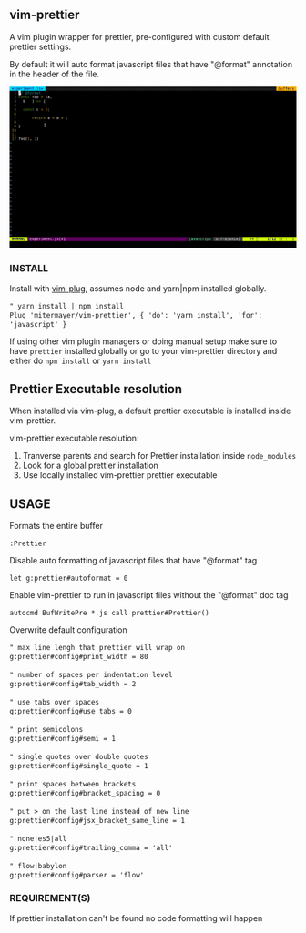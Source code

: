 ## vim-prettier

A vim plugin wrapper for prettier, pre-configured with custom default prettier settings.

By default it will auto format javascript files that have "@format" annotation in the header of the file.

![vim-prettier](/media/vim-prettier.gif?raw=true "vim-prettier")

### INSTALL 

Install with [vim-plug](https://github.com/junegunn/vim-plug), assumes node and yarn|npm installed globally.

```
" yarn install | npm install
Plug 'mitermayer/vim-prettier', { 'do': 'yarn install', 'for': 'javascript' } 
```

If using other vim plugin managers or doing manual setup make sure to have `prettier` installed globally or go to your vim-prettier directory and either do `npm install` or `yarn install`

## Prettier Executable resolution

When installed via vim-plug, a default prettier executable is installed inside vim-prettier.

vim-prettier executable resolution:

1. Tranverse parents and search for Prettier installation inside `node_modules`
2. Look for a global prettier installation
3. Use locally installed vim-prettier prettier executable

## USAGE

Formats the entire buffer

```
:Prettier
```

Disable auto formatting of javascript files that have "@format" tag 

```
let g:prettier#autoformat = 0
```

Enable vim-prettier to run in javascript files without the "@format" doc tag 

```
autocmd BufWritePre *.js call prettier#Prettier()
```

Overwrite default configuration

```
" max line lengh that prettier will wrap on
g:prettier#config#print_width = 80

" number of spaces per indentation level
g:prettier#config#tab_width = 2

" use tabs over spaces
g:prettier#config#use_tabs = 0

" print semicolons
g:prettier#config#semi = 1

" single quotes over double quotes
g:prettier#config#single_quote = 1

" print spaces between brackets
g:prettier#config#bracket_spacing = 0

" put > on the last line instead of new line
g:prettier#config#jsx_bracket_same_line = 1

" none|es5|all
g:prettier#config#trailing_comma = 'all'

" flow|babylon
g:prettier#config#parser = 'flow'

```
### REQUIREMENT(S) 

If prettier installation can't be found no code formatting will happen
